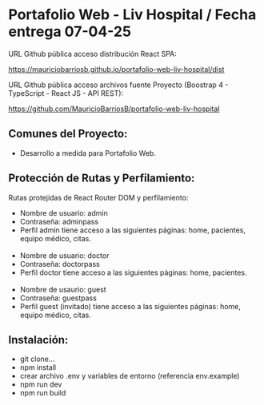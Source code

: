 # Portafolio Web - Liv Hospital / Fecha entrega 07-04-25

URL Github pública acceso distribución React SPA:

https://mauriciobarriosb.github.io/portafolio-web-liv-hospital/dist

URL Github pública acceso archivos fuente Proyecto (Boostrap 4 - TypeScript - React JS - API REST):

https://github.com/MauricioBarriosB/portafolio-web-liv-hospital

## Comunes del Proyecto:

* Desarrollo a medida para Portafolio Web.

## Protección de Rutas y Perfilamiento:

Rutas protejidas de React Router DOM y perfilamiento:

* Nombre de usuario: admin
* Contraseña: adminpass
* Perfil admin tiene acceso a las siguientes páginas: home, pacientes, equipo médico, citas.<br/><br/>
* Nombre de usuario: doctor
* Contraseña: doctorpass
* Perfil doctor tiene acceso a las siguientes páginas: home, pacientes.<br/><br/>
* Nombre de usaurio: guest 
* Contraseña: guestpass
* Perfil guest (invitado) tiene acceso a las siguientes páginas:  home, equipo médico, citas.

## Instalación:

* git clone...
* npm install
* crear archivo .env y variables de entorno (referencia env.example)
* npm run dev
* npm run build